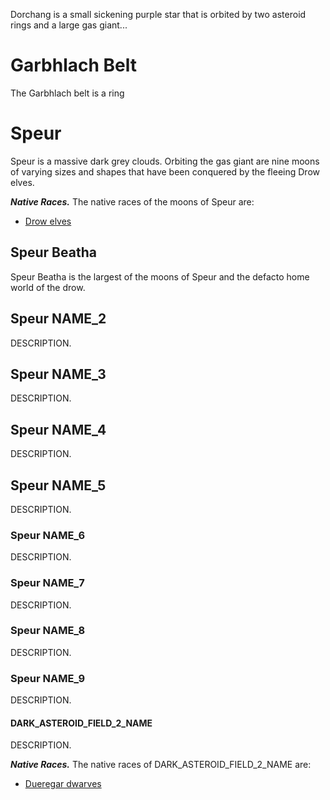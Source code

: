 Dorchang is a small sickening purple star that is orbited by two asteroid rings and a large gas giant...

# Garbhlach Belt
The Garbhlach belt is a ring 

# Speur
Speur is a massive dark grey clouds. Orbiting the gas giant are nine moons of varying sizes and shapes that have been conquered by the fleeing Drow elves.

***Native Races.***
The native races of the moons of Speur are:
- [Drow elves](Elf#^bced8e)

## Speur Beatha
Speur Beatha is the largest of the moons of Speur and the defacto home world of the drow.

## Speur NAME_2
DESCRIPTION.

## Speur NAME_3
DESCRIPTION.

## Speur NAME_4
DESCRIPTION.

## Speur NAME_5
DESCRIPTION.

### Speur NAME_6
DESCRIPTION.

### Speur NAME_7
DESCRIPTION.

### Speur NAME_8
DESCRIPTION.

### Speur NAME_9
DESCRIPTION.


#### DARK_ASTEROID_FIELD_2_NAME
DESCRIPTION.

***Native Races.***
The native races of DARK_ASTEROID_FIELD_2_NAME are:
- [Dueregar dwarves](Dwarf#^0f43c3)
